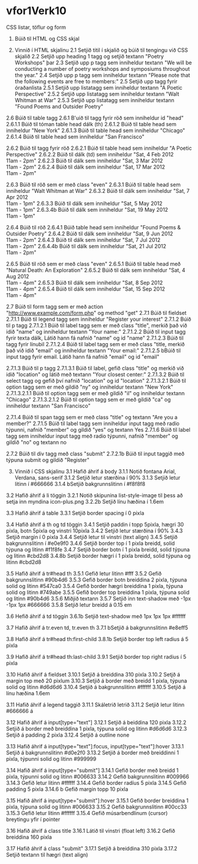 # vfor1Verk10
CSS listar, töflur og form

1.  Búið til HTML og CSS skjal

2.  Vinnið í HTML skjalinu
2.1 Setjið titil í skjalið og búið til tengingu við CSS skjalið
2.2 Setjið upp heading 1 tagg og setjið textann "Poetry Workshops" þar
                                                                 2.3 Setjið upp p tagg sem inniheldur textann "We will be conducting a number of poetry workshops and symposiums throughout the year."
2.4 Setjið upp p tagg sem inniheldur textann "Please note that the following events are free to members:"
2.5 Setjið upp tagg fyrir óraðanlista
2.5.1 Setjið upp listatagg sem inniheldur textann "A Poetic Perspective"
2.5.2 Setjið upp listatagg sem inniheldur textann "Walt Whitman at War"
2.5.3 Setjið upp listatagg sem inniheldur textann "Found Poems and Outsider Poetry"

2.6 Búið til table tagg
2.6.1 B'uið til tagg fyrir röð sem inniheldur id "head"
2.6.1.1 Búið til tóman table head dálk (th)
2.6.1.2 Búið til table head sem inniheldur "New York"
2.6.1.3 Búið til table head sem inniheldur "Chicago"
2.6.1.4 Búið til table head sem inniheldur "San Francisco"

2.6.2 Búið til tagg fyrir röð
2.6.2.1 Búið til table head sem inniheldur "A Poetic Perspective"
2.6.2.2 Búið til dálk (td) sem inniheldur "Sat, 4 Feb 2012<br />11am - 2pm"
2.6.2.3 Búið til dálk sem inniheldur "Sat, 3 Mar 2012<br />11am - 2pm"
2.6.2.4 Búið til dálk sem inniheldur "Sat, 17 Mar 2012<br />11am - 2pm"

2.6.3 Búið til röð sem er með class "even"
2.6.3.1 Búið til table head sem inniheldur "Walt Whitman at War"
2.6.3.2 Búið til dálk sem inniheldur "Sat, 7 Apr 2012<br />11am - 1pm"
2.6.3.3 Búið til dálk sem inniheldur "Sat, 5 May 2012<br />11am - 1pm"
2.6.3.4b Búið til dálk sem inniheldur "Sat, 19 May 2012<br />11am - 1pm"

2.6.4 Búið til röð
2.6.4.1 Búið table head sem inniheldur "Found Poems &amp; Outsider Poetry"
2.6.4.2 Búið til dálk sem inniheldur "Sat, 9 Jun 2012<br />11am - 2pm"
2.6.4.3 Búið til dálk sem inniheldur "Sat, 7 Jul 2012<br />11am - 2pm"
2.6.4.4b Búið til dálk sem inniheldur "Sat, 21 Jul 2012<br />11am - 2pm"

2.6.5 Búið til röð sem er með class "even"
2.6.5.1 Búið til table head með "Natural Death: An Exploration"
2.6.5.2 Búið til dálk sem inniheldur "Sat, 4 Aug 2012<br />11am - 4pm"
2.6.5.3 Búið til dálk sem inniheldur "Sat, 8 Sep 2012<br />11am - 4pm"
2.6.5.4 Búið til dálk sem inniheldur "Sat, 15 Sep 2012<br />11am - 4pm"

2.7 Búið til form tagg sem er með action "http://www.example.com/form.php" og method "get"
2.7.1 Búið til fieldset
2.7.1.1 Búið til legend tagg sem inniheldur "Register your interest"
2.7.1.2 Búið til p tagg
2.7.1.2.1 Búið til label tagg sem er með class "title", merkið það við idið "name" og inniheldur textann "Your name:"
2.7.1.2.2 Búið til input tagg fyrir texta dálk, Látið hann fá nafnið "name" og id "name"
2.7.1.2.3 Búið til tagg fyrir línubil
2.7.1.2.4 Búið til label tagg sem er með class "title, merkið það við idið "email" og inniheldur textann "Your email:"
2.7.1.2.5 bBúið til input tagg fyrir email. Látið hann fá nafnið "email" og id "email"

2.7.1.3 Búið til p tagg
2.7.1.3.1 Búið til label, gefið class "title" og merkið við idið "location" og látið með textann "Your closest center:"
2.7.1.3.2 Búið til select tagg og gefið því nafnið "location" og id "location"
2.7.1.3.2.1 Búið til option tagg sem er með gildið "ny" og inniheldur textann "New York"
2.7.1.3.2.1.1 Búið til option tagg sem er með gildið "il" og inniheldur textann "Chicago"
2.7.1.3.2.1.2 Búið til option tagg sem er með gildið "ca" og inniheldur textann "San Francisco"

2.7.1.4 Búið til span tagg sem er með class "title" og textann "Are you a member?"
2.7.1.5 Búið til label tagg sem inniheldur input tagg með radio týpunni, nafnið "member" og gildið "yes" og textann Yes
2.7.1.6 Búið til label tagg sem inniheldur input tagg með radio týpunni, nafnið "member" og gildið "no" og textann no

2.7.2 Búið til div tagg með class "submit"
2.7.2.1b Búið til input taggið með týpuna submit og gildið "Register"

3.  Vinnið í CSS skjalinu
3.1 Hafið áhrif á body
3.1.1 Notið fontana Arial, Verdana, sans-serif
3.1.2 Setjið letur stærðina í 90%
3.1.3 Setjið letur litinn í #666666
3.1.4 bSetjið bakgrunnslitinn í #f8f8f8

3.2 Hafið áhrif á li töggin
3.2.1 Notið skipunina list-style-image til þess að setja inn myndina icon-plus.png
3.2.2b Setjið línu hæðina í 1.6em

3.3 Hafið áhrif á table
3.3.1 Setjið border spacing í 0 pixla

3.4 Hafið áhrif á th og td töggin
3.4.1 Setjið paddin í topp 5pixla, hægri 30 pixla, botn 5pixla og vinstri 10pixla
3.4.2 Setjið letur stærðina í 90%
3.4.3 Setjið margin í 0 pixla
3.4.4 Setjið letur til vinstri (text align)
3.4.5 Setjið bakgrunnslitinn í #e0e9f0
3.4.6 Setjið border top í 1 pixla breidd, solid týpuna og litinn #f1f8fe
3.4.7 Setjið border botn í 1 pixla breidd, solid týpuna og litinn #cbd2d8
3.4.8b Setjið border hægri í 1 pixla breidd, solid týpuna og litinn #cbd2d8

3.5 Hafið áhrif á tr#head th
3.5.1 Gefið letur litinn #fff
3.5.2 Gefið bakgrunnslitinn #90b4d6
3.5.3 Gefið border botn breiddina 2 pixla, týpuna solid og litinn #547ca0
3.5.4 Gefið border hægri breiddina 1 pixla, týpuna solid og litinn #749abe
3.5.5 Gefið border top breiddina 1 pixla, týpuna solid og litinn #90b4d6
3.5.6 Miðjið textann
3.5.7 Setjið inn text-shadow með -1px -1px 1px #666666
3.5.8 Setjið letur breidd á 0.15 em

3.6 Hefið áhrif á td töggin
3.6.1b Setjið text-shadow með 1px 1px 1px #ffffff

3.7 Hafið áhrif á tr.even td, tr.even th
3.7.1 bSetjið á bakgrunnslitinn #e8eff5

3.8 Hafið áhrif á tr#head th:first-child
3.8.1b Setjið border top left radius á 5 pixla

3.9 Hafið áhrif á tr#head th:last-child
3.9.1 Setjið border top right radius í 5 pixla

3.10  Hafið áhrif á fieldset
3.10.1  Setjið á breiddina 310 pixla
3.10.2  Setjð á margin top með 20 pixlum
3.10.3  Setjið á border með breidd 1 pixla, týpuna solid og litinn #d6d6d6
3.10.4  Setjið á bakgrunnslitinn #ffffff
3.10.5  Setjið á línu hæðina 1.6em

3.11  Hafið áhrif á legend taggið
3.11.1  Skáletrið letrið
3.11.2  Setjið letur litinn #666666 á

3.12  Hafið áhrif á input[type="text"]
3.12.1  Setjið á beiddina 120 pixla
3.12.2  Setjið á border með breiddina 1 pixla, týpuna solid og litinn #d6d6d6
3.12.3  Setjið á padding 2 pixla
3.12.4  Setjið á outline none

3.13  Hafið áhrif á input[type="text"]:focus, input[type="text"]:hover
3.13.1  Setjið á bakgrunnslitinn #d0e2f0
3.13.2  Setjið á border með breiddinni 1 pixla, týpunni solid og litinn #999999

3.14  Hafið áhrif á input[type="submit"]
3.14.1  Gefið border með breidd 1 pixla, týpunni solid og litinn #006633
3.14.2  Gefið bakgrunnslitinn #009966
3.14.3  Gefið letur litinn #ffffff
3.14.4  Gefið border radíus 5 pixla
3.14.5  Gefið padding 5 pixla
3.14.6 b Gefið margin topp 10 pixla

3.15  Hafið áhrif á input[type="submit"]:hover
3.15.1  Gefið border breiddina 1 pixla, týpuna solid og litinn #006633
3.15.2  Gefið bakgrunnslitinn #00cc33
3.15.3  Gefið letur litinn #ffffff
3.15.4  Gefið músarbendlinum (cursor) breytingu yfir í pointer

3.16  Hafið áhrif á class title 
3.16.1  Látið til vinstri (float left)
3.16.2  Gefið breiddina 160 pixla

3.17  Hafið áhrif á class "submit"
3.17.1  Setjið á breiddina 310 pixla
3.17.2  Setjið textann til hægri (text align)
